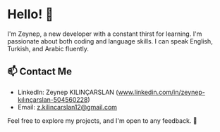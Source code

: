 # Hello! 👋

I'm Zeynep, a new developer with a constant thirst for learning. I'm passionate about both coding and language skills. I can speak English, Turkish, and Arabic fluently.


## 📫 Contact Me

- LinkedIn: Zeynep KILINÇARSLAN (www.linkedin.com/in/zeynep-kılınçarslan-504560228)
- Email: z.kilincarslan12@gmail.com

Feel free to explore my projects, and I'm open to any feedback. 🚀
